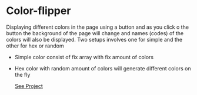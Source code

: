 # Color-flipper

Displaying different colors in the page using a button and as you click o the button the background of the page will change and names (codes) of the colors will also be displayed. Two setups involves one for simple and the other for hex or random

- Simple color consist of fix array with fix amount of colors

- Hex color with random amount of colors will generate different colors on the fly

  [See Project](https://touraye.github.io/Color-flipper/)
